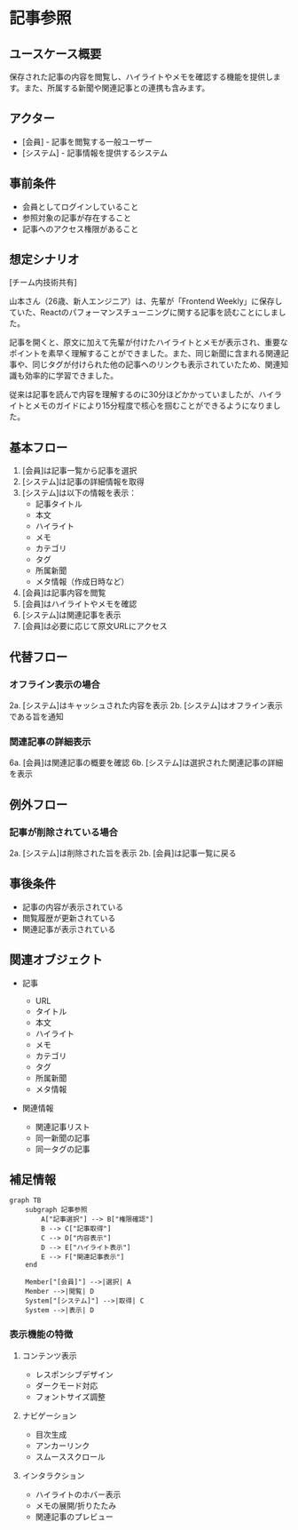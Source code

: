 # 記事参照

## ユースケース概要

保存された記事の内容を閲覧し、ハイライトやメモを確認する機能を提供します。また、所属する新聞や関連記事との連携も含みます。

## アクター

- [会員] - 記事を閲覧する一般ユーザー
- [システム] - 記事情報を提供するシステム

## 事前条件

- 会員としてログインしていること
- 参照対象の記事が存在すること
- 記事へのアクセス権限があること

## 想定シナリオ

[チーム内技術共有]

山本さん（26歳、新人エンジニア）は、先輩が「Frontend Weekly」に保存していた、Reactのパフォーマンスチューニングに関する記事を読むことにしました。

記事を開くと、原文に加えて先輩が付けたハイライトとメモが表示され、重要なポイントを素早く理解することができました。また、同じ新聞に含まれる関連記事や、同じタグが付けられた他の記事へのリンクも表示されていたため、関連知識も効率的に学習できました。

従来は記事を読んで内容を理解するのに30分ほどかかっていましたが、ハイライトとメモのガイドにより15分程度で核心を掴むことができるようになりました。

## 基本フロー

1. [会員]は記事一覧から記事を選択
2. [システム]は記事の詳細情報を取得
3. [システム]は以下の情報を表示：
   - 記事タイトル
   - 本文
   - ハイライト
   - メモ
   - カテゴリ
   - タグ
   - 所属新聞
   - メタ情報（作成日時など）
4. [会員]は記事内容を閲覧
5. [会員]はハイライトやメモを確認
6. [システム]は関連記事を表示
7. [会員]は必要に応じて原文URLにアクセス

## 代替フロー

### オフライン表示の場合

2a. [システム]はキャッシュされた内容を表示
2b. [システム]はオフライン表示である旨を通知

### 関連記事の詳細表示

6a. [会員]は関連記事の概要を確認
6b. [システム]は選択された関連記事の詳細を表示

## 例外フロー

### 記事が削除されている場合

2a. [システム]は削除された旨を表示
2b. [会員]は記事一覧に戻る

## 事後条件

- 記事の内容が表示されている
- 閲覧履歴が更新されている
- 関連記事が表示されている

## 関連オブジェクト

- 記事
  - URL
  - タイトル
  - 本文
  - ハイライト
  - メモ
  - カテゴリ
  - タグ
  - 所属新聞
  - メタ情報

- 関連情報
  - 関連記事リスト
  - 同一新聞の記事
  - 同一タグの記事

## 補足情報

```mermaid
graph TB
    subgraph 記事参照
        A["記事選択"] --> B["権限確認"]
        B --> C["記事取得"]
        C --> D["内容表示"]
        D --> E["ハイライト表示"]
        E --> F["関連記事表示"]
    end

    Member["[会員]"] -->|選択| A
    Member -->|閲覧| D
    System["[システム]"] -->|取得| C
    System -->|表示| D
```

### 表示機能の特徴

1. コンテンツ表示
   - レスポンシブデザイン
   - ダークモード対応
   - フォントサイズ調整

2. ナビゲーション
   - 目次生成
   - アンカーリンク
   - スムーススクロール

3. インタラクション
   - ハイライトのホバー表示
   - メモの展開/折りたたみ
   - 関連記事のプレビュー